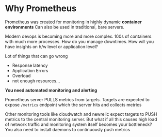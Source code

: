 # Why Prometheus

Prometheus was created for monitoring in  highly dynamic **container environments**
Can also be used in traditional, bare servers.

Modern devops is becoming more and more complex.
100s of containers with much more processes. How do you manage downtimes. How will you have insights on h/w level or application level?

Lot of things that can go wrong

- Response latency
- Application Errors
- Overload
- not enough resources...

**You need automated monitoring and alerting**

Prometheus server PULLS metrics from targets. Targets are expected to expose `/metrics` endpoint which the server hits and collects metrics

Other monitoring tools like cloudwatch and newrelic expect targets to PUSH metrics to the central monitoring server. But what if all this causes high load of network traffic and monitoring system itself becomes your bottleneck?
You also need to install daemons to continuously push metrics
